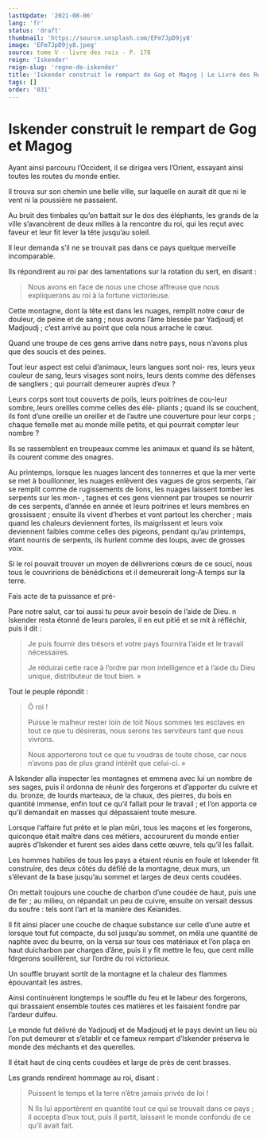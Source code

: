 ```yaml
---
lastUpdate: '2021-08-06'
lang: 'fr'
status: 'draft'
thumbnail: 'https://source.unsplash.com/EFm7JpD9jy8'
image: 'EFm7JpD9jy8.jpeg'
source: tome V - livre des rois - P. 178
reign: 'Iskender'
reign-slug: 'regne-de-iskender'
title: 'Iskender construit le rempart de Gog et Magog | Le Livre des Rois | Shâhnâmeh'
tags: []
order: '031'
---
```


<!-- LTeX: language=fr -->

# Iskender construit le rempart de Gog et Magog

Ayant ainsi parcouru l’Occident, il se dirigea vers l’Orient, essayant ainsi toutes les routes du monde entier.

Il trouva sur son chemin une belle ville, sur laquelle on aurait dit que ni le vent ni la poussière ne passaient.

Au bruit des timbales qu’on battait sur le dos des éléphants, les grands de la ville s’avancèrent de deux milles à la rencontre du roi, qui les reçut avec faveur et leur fit lever la tête jusqu’au soleil.

Il leur demanda s’il ne se trouvait pas dans ce pays quelque merveille incomparable.

Ils répondirent au roi par des lamentations sur la rotation du sert, en disant :

> Nous avons en face de nous une chose affreuse que nous expliquerons au roi à la fortune victorieuse.

Cette montagne, dont la tête est dans les nuages, remplit notre cœur de douleur, de peine et de sang ; nous avons l’âme blessée par Yadjoudj et Madjoudj ; c’est arrivé au point que cela nous arrache le cœur.

Quand une troupe de ces gens arrive dans notre pays, nous n’avons plus que des soucis et des peines.

Tout leur aspect est celui d’animaux, leurs langues sont noi- res, leurs yeux couleur de sang, leurs visages sont noirs, leurs dents comme des défenses de sangliers ; qui pourrait demeurer auprès d’eux ?

Leurs corps sont tout couverts de poils, leurs poitrines de cou-leur sombre,.leurs oreilles comme celles des élé- pliants ; quand ils se couchent, ils font d’une oreille un oreiller et de l’autre une couverture pour leur corps ; chaque femelle met au monde mille petits, et qui pourrait compter leur nombre ?

Ils se rassemblent en troupeaux comme les animaux et quand ils se hâtent, ils courent comme des onagres.

Au printemps, lorsque les nuages lancent des tonnerres et que la mer verte se met à bouillonner, les nuages enlèvent des vagues de gros serpents, l’air se remplit comme de rugissements de lions, les nuages laissent tomber les serpents sur les mon-
, tagnes et ces gens viennent par troupes se nourrir de ces serpents, d’année en année et leurs poitrines et leurs membres en grossissent ; ensuite ils vivent d’herbes et vont partout les chercher ; mais quand les chaleurs deviennent fortes, ils maigrissent et leurs voix deviennent faibles comme celles des pigeons, pendant qu’au printemps, étant nourris de serpents, ils hurlent comme des loups, avec de grosses voix.

Si le roi pouvait trouver un moyen de délivrerions cœurs de ce souci, nous tous le couvririons de bénédictions et il demeurerait long-A temps sur la terre.

Fais acte de ta puissance et pré-

Pare notre salut, car toi aussi tu peux avoir besoin de l’aide de Dieu. n Iskender resta étonné de leurs paroles, il en eut pitié et se mit à réfléchir, puis il dit :

> Je puis fournir des trésors et votre pays fournira l’aide et le travail nécessaires.
>
> Je réduirai cette race à l’ordre par mon intelligence et à l’aide du Dieu unique, distributeur de tout bien. »

Tout le peuple répondit :

> Ô roi !
>
> Puisse le malheur rester loin de toit Nous sommes tes esclaves en tout ce que tu désireras, nous serons tes serviteurs tant que nous vivrons.
>
> Nous apporterons tout ce que tu voudras de toute chose, car nous n’avons pas de plus grand intérêt que celui-ci. »

A Iskender alla inspecter les montagnes et emmena avec lui un nombre de ses sages, puis il ordonna de réunir des forgerons et d’apporter du cuivre et du. bronze, de lourds marteaux, de la chaux, des pierres, du bois en quantité immense, enfin tout ce qu’il fallait pour le travail ; et l’on apporta ce qu’il demandait en masses qui dépassaient toute mesure.

Lorsque l’affaire fut prête et le plan mûri, tous les maçons et les forgerons, quiconque était maître dans ces métiers, accoururent du monde entier auprès d’Iskender et furent ses aides dans cette œuvre, tels qu’il les fallait.

Les hommes habiles de tous les pays a étaient réunis en foule et Iskender fit construire, des deux côtés du défilé de la montagne, deux murs, 
 un s’élevant de la base jusqu’au sommet et larges de deux cents coudées.

On mettait toujours une couche de charbon d’une coudée de haut, puis une de fer ; au milieu, on répandait un peu de cuivre, ensuite on versait dessus du soufre : tels sont l’art et la manière des Keïanides.

Il fit ainsi placer une couche de chaque substance sur celle d’une autre et lorsque tout fut compacte, du sol jusqu’au sommet, on mêla une quantité de naphte avec du beurre, on la versa sur tous ces matériaux et l’on plaça en haut duicharbon par charges d’âne, puis il y fit mettre le feu, que cent mille fdrgerons souillèrent, sur l’ordre du roi victorieux.

Un souffle bruyant sortit de la montagne et la chaleur des flammes épouvantait les astres.

Ainsi continuèrent longtemps le souffle du feu et le labeur des forgerons, qui brassaient ensemble toutes ces matières et les faisaient fondre par l’ardeur dulfeu.

Le monde fut délivré de Yadjoudj et de Madjoudj et le pays devint un lieu où l’on put demeurer et s’établir et ce fameux rempart d’Iskender préserva le monde des méchants et des querelles.

Il était haut de cinq cents coudées et large de près de cent brasses.

Les grands rendirent hommage au roi, disant :

> Puissent le temps et la terre n’être jamais privés de loi !
>
> N Ils lui apportèrent en quantité tout ce qui se trouvait dans ce pays ; il accepta d’eux tout, puis il partit, laissant le monde confondu de ce qu’il avait fait.
